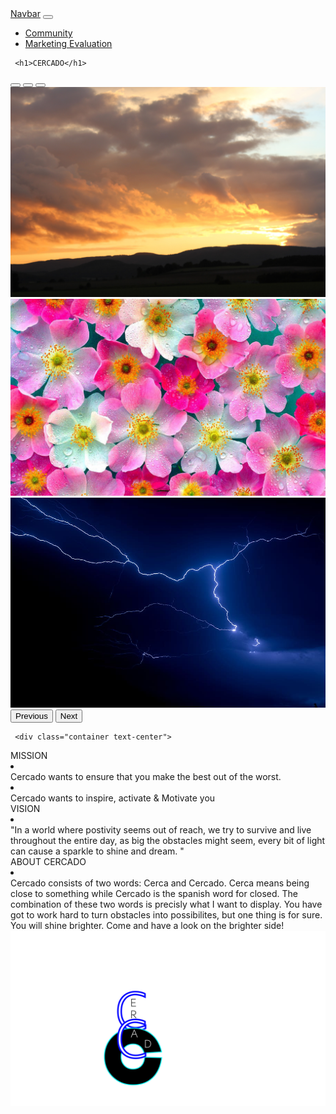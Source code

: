 <html lang="en">
  <head>
    <meta charset="utf-8">
    <meta name="viewport" content="width=device-width, initial-scale=1">
    <title>Bootstrap demo</title>
    <link href="https://cdn.jsdelivr.net/npm/bootstrap@5.3.0-alpha3/dist/css/bootstrap.min.css" rel="stylesheet" integrity="sha384-KK94CHFLLe+nY2dmCWGMq91rCGa5gtU4mk92HdvYe+M/SXH301p5ILy+dN9+nJOZ" crossorigin="anonymous">
<link href="Cercad00.css" rel="stylesheet" type="text/css">
  </head>
  <body>
<nav class="navbar navbar-expand-lg bg-body-tertiary">
  <div class="container-fluid">
    <a class="navbar-brand" href="#">Navbar</a>
    <button class="navbar-toggler" type="button" data-bs-toggle="collapse" data-bs-target="#navbarNav" aria-controls="navbarNav" aria-expanded="false" aria-label="Toggle navigation">
      <span class="navbar-toggler-icon"></span>
    </button>
    <div class="collapse navbar-collapse" id="navbarNav">
      <ul class="navbar-nav">
        <li class="nav-item">
          <a class="nav-link" href="Community.html">Community</a>
        </li>
         <li class="nav-item">
          <a class="nav-link" href="MarketingEvaluation.html">Marketing Evaluation</a>
        </li>
      </ul>
    </div>
  </div>
</nav> 
	  
	 <h1>CERCADO</h1>
	
  <div id="carouselExampleIndicators" class="carousel slide">
  <div class="carousel-indicators">
    <button type="button" data-bs-target="#carouselExampleIndicators" data-bs-slide-to="0" class="active" aria-current="true" aria-label="Slide 1"></button>
    <button type="button" data-bs-target="#carouselExampleIndicators" data-bs-slide-to="1" aria-label="Slide 2"></button>
    <button type="button" data-bs-target="#carouselExampleIndicators" data-bs-slide-to="2" aria-label="Slide 3"></button>
  </div>
  <div class="carousel-inner">
    <div class="carousel-item active">
      <img src="images/zoncloud.jpg" class="d-block w-100" alt="...">
    </div>
    <div class="carousel-item">
      <img src="images/Flowers-04.jpg" class="d-block w-100" alt="...">
    </div>
    <div class="carousel-item">
      <img src="images/lightning-blue-thunder-storm.jpg" class="d-block w-100" alt="...">
    </div>
  </div>
  <button class="carousel-control-prev" type="button" data-bs-target="#carouselExampleIndicators" data-bs-slide="prev">
    <span class="carousel-control-prev-icon" aria-hidden="true"></span>
    <span class="visually-hidden">Previous</span>
  </button>
  <button class="carousel-control-next" type="button" data-bs-target="#carouselExampleIndicators" data-bs-slide="next">
    <span class="carousel-control-next-icon" aria-hidden="true"></span>
    <span class="visually-hidden">Next</span>
  </button>
</div>
	  
	 <div class="container text-center">
  <div class="row">
    <div class="col">
      MISSION
		<li> </li>
	Cercado wants to ensure that you make the best out of the worst. <li> </li>
	Cercado wants to inspire, activate & Motivate you
    </div>
    <div class="col">
      VISION
		<li> </li>
		"In a world where postivity seems out of reach, we try to survive and live throughout the entire day, as big the obstacles might seem, every bit of light can cause a sparkle to shine and dream. "
    </div>
    <div class="col">
      ABOUT CERCADO
		<li> </li>
		Cercado consists of two words: Cerca and Cercado. Cerca means being close to something while Cercado is the spanish word for closed. The combination of these two words is precisly what I want to display. You have got to work hard to turn obstacles into possibilites, but one thing is for sure. You will shine brighter. Come and have a look on the brighter side!
    </div>
  </div>
</div>
  <img src="images/Tekengebied 1.png" width="520" height="280" alt=""/>

  <script src="https://cdn.jsdelivr.net/npm/bootstrap@5.3.0-alpha3/dist/js/bootstrap.bundle.min.js" integrity="sha384-ENjdO4Dr2bkBIFxQpeoTz1HIcje39Wm4jDKdf19U8gI4ddQ3GYNS7NTKfAdVQSZe" crossorigin="anonymous"></script>
	  
<script src="https://cdn.jsdelivr.net/npm/@popperjs/core@2.11.7/dist/umd/popper.min.js" integrity="sha384-zYPOMqeu1DAVkHiLqWBUTcbYfZ8osu1Nd6Z89ify25QV9guujx43ITvfi12/QExE" crossorigin="anonymous"></script>
<script src="https://cdn.jsdelivr.net/npm/bootstrap@5.3.0-alpha3/dist/js/bootstrap.min.js" integrity="sha384-Y4oOpwW3duJdCWv5ly8SCFYWqFDsfob/3GkgExXKV4idmbt98QcxXYs9UoXAB7BZ" crossorigin="anonymous"></script>
  </body> 
</html> 

